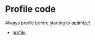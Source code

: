 # Profile code

Always profile before starting to optimize!

* [profile](http://docs.python.org/library/profile.html)



